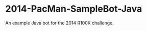 2014-PacMan-SampleBot-Java
==========================

An example Java bot for the 2014 R100K challenge.
